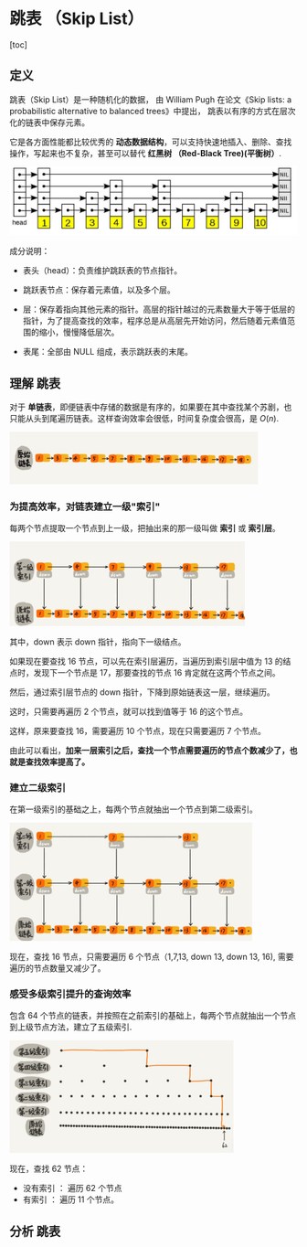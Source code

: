 # 跳表 （Skip List）

[toc]

## 定义

跳表（Skip List）是一种随机化的数据， 由 William Pugh 在论文《Skip lists: a probabilistic alternative to balanced trees》中提出， 跳表以有序的方式在层次化的链表中保存元素。

它是各方面性能都比较优秀的 **动态数据结构**，可以支持快速地插入、删除、查找操作，写起来也不复杂，甚至可以替代 **红黑树 （Red-Black Tree)(平衡树）**.

<img src="../Resources1/08.jpg" alt="Figure" style="zoom:50%;" />

成分说明：

- 表头（head）：负责维护跳跃表的节点指针。
  
- 跳跃表节点：保存着元素值，以及多个层。

- 层：保存着指向其他元素的指针。高层的指针越过的元素数量大于等于低层的指针，为了提高查找的效率，程序总是从高层先开始访问，然后随着元素值范围的缩小，慢慢降低层次。

- 表尾：全部由 NULL 组成，表示跳跃表的末尾。


## 理解 跳表 

对于 **单链表**，即便链表中存储的数据是有序的，如果要在其中查找某个苏剧，也只能从头到尾遍历链表。这样查询效率会很低，时间复杂度会很高，是 $O(n)$.

<img src="../Resources1/04.jpg" alt="Figure" style="zoom:50%;" />

### 为提高效率，对链表建立一级"索引"

每两个节点提取一个节点到上一级，把抽出来的那一级叫做 **索引** 或 **索引层**。

<img src="../Resources1/05.jpg" alt="Figure" style="zoom:50%;" />

其中，down 表示 down 指针，指向下一级结点。

如果现在要查找 16 节点，可以先在索引层遍历，当遍历到索引层中值为 13 的结点时，发现下一个节点是 17，那要查找的节点 16 肯定就在这两个节点之间。

然后，通过索引层节点的 down 指针，下降到原始链表这一层，继续遍历。

这时，只需要再遍历 2 个节点，就可以找到值等于 16 的这个节点。

这样，原来要查找 16，需要遍历 10 个节点，现在只需要遍历 7 个节点。

由此可以看出，**加来一层索引之后，查找一个节点需要遍历的节点个数减少了，也就是查找效率提高了。**

### 建立二级索引

在第一级索引的基础之上，每两个节点就抽出一个节点到第二级索引。

<img src="../Resources1/06.jpg" alt="Figure" style="zoom:50%;" />

现在，查找 16 节点，只需要遍历 6 个节点（1,7,13, down 13, down 13, 16), 需要遍历的节点数量又减少了。

### 感受多级索引提升的查询效率

包含 64 个节点的链表，并按照在之前索引的基础上，每两个节点就抽出一个节点到上级节点方法，建立了五级索引.

<img src="../Resources1/07.jpg" alt="Figure" style="zoom:50%;" />

现在，查找 62 节点：

- 没有索引 ： 遍历 62 个节点
- 有索引   ： 遍历 11 个节点。

## 分析 跳表



